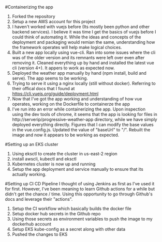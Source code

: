 #Containerizing the app

1. Forked the repository 
2. Setup a new AWS account for this project
3. I haven't worked with vuejs before (Its mostly been python and other backend services). I believe it was time I get the basics of vuejs before I could think of automating it. While the ideas and concepts of the deployment and packaging would remian the same, understanding how the framework operates will help make logical choices.
4. Built a new app locally using vue-cli. Ran into some issues where the cli was of the older version and its remnants were left over even after removing it. Cleaned everything up by hand and installed the latest vue cli (version 4+). It appers to work as expected now.
5. Deployed the weather app manually by hand (npm install, build and serve). The app seems to be working.
6. Trying to serve it using a nginx locally (still without docker). Referring to their offical docs that I found at https://cli.vuejs.org/guide/deployment.html
7. Now that I've got the app working and understanding of how vue operates, working on the Dockerfile to containerze the app
8. I've run into an error while containerizing the app. Upon inspection using the dev tools of chrome, it seems that the app is looking for files in http://serverip/progressive-weather-app directory, while we have simply deployed everything directly. Figures that I can modify the base values in the vue.config.js. Updated the value of "baseUrl" to "/". Rebuilt the image and now it appears to be working as expected.


#Setting up an EKS cluster
1. Using eksctl to create the cluster in us-east-2 region
2. install awscli, kubectl and eksctl
3. Kubernetes cluster is now up and running
4. Setup the app deployment and service manually to ensure that its actually working.

#Setting up CI CD Pipeline
I thought of using Jenkins as first as I've used it for first. However, I've been meaning to learn Github actions for a while but didn't get the chance / time. Using this opportunity to go through Github's docs and leverage their "actions".

1. Setup the CI workflow which basically builds the docker file
2. Setup docker hub secrets in the Github repo
3. Using those secrets as environment variables to push the image to my dockerhub account
4. Setup EKS kube-config as a secret along with other data
5. Pushed the changes to EKS
